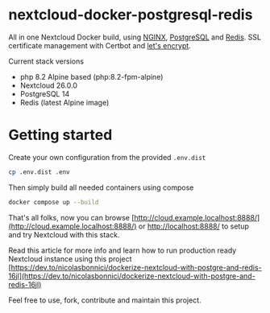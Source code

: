 # nextcloud-docker-postgresql-redis

All in one Nextcloud Docker build, using [NGINX](https://www.nginx.com/), [PostgreSQL](https://www.postgresql.org/) and [Redis](https://redis.io/). SSL certificate management with Certbot and [let's encrypt](https://letsencrypt.org/).

Current stack versions

- php 8.2 Alpine based (php:8.2-fpm-alpine)
- Nextcloud 26.0.0 
- PostgreSQL 14
- Redis (latest Alpine image)


# Getting started

Create your own configuration from the provided `.env.dist`

```bash
cp .env.dist .env
```

Then simply build all needed containers using compose

```bash
docker compose up --build
```

That's all folks, now you can browse [http://cloud.example.localhost:8888/](http://cloud.example.localhost:8888/) or [http://localhost:8888/](http://localhost:8888/) to setup and try Nextcloud with this stack.

Read this article for more info and learn how to run production ready Nextcloud instance using this project [https://dev.to/nicolasbonnici/dockerize-nextcloud-with-postgre-and-redis-16jl](https://dev.to/nicolasbonnici/dockerize-nextcloud-with-postgre-and-redis-16jl)

Feel free to use, fork, contribute and maintain this project.